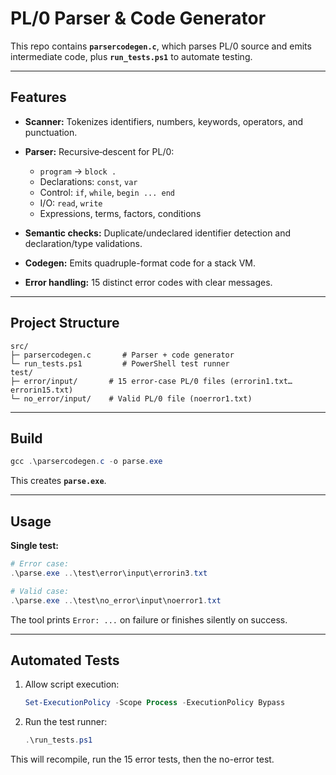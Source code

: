 # PL/0 Parser & Code Generator

This repo contains **`parsercodegen.c`**, which parses PL/0 source and emits intermediate code, plus **`run_tests.ps1`** to automate testing.

---

## Features

- **Scanner:** Tokenizes identifiers, numbers, keywords, operators, and punctuation.
- **Parser:** Recursive‑descent for PL/0:

  - `program` → `block .`
  - Declarations: `const`, `var`
  - Control: `if`, `while`, `begin ... end`
  - I/O: `read`, `write`
  - Expressions, terms, factors, conditions

- **Semantic checks:** Duplicate/undeclared identifier detection and declaration/type validations.
- **Codegen:** Emits quadruple-format code for a stack VM.
- **Error handling:** 15 distinct error codes with clear messages.

<!-- Could shorten bullet titles further for brevity. -->

---

## Project Structure

```
src/
├─ parsercodegen.c       # Parser + code generator
└─ run_tests.ps1         # PowerShell test runner
test/
├─ error/input/       # 15 error-case PL/0 files (errorin1.txt…errorin15.txt)
└─ no_error/input/    # Valid PL/0 file (noerror1.txt)
```

---

## Build

```powershell
gcc .\parsercodegen.c -o parse.exe
```

This creates **`parse.exe`**.

---

## Usage

**Single test:**

```powershell
# Error case:
.\parse.exe ..\test\error\input\errorin3.txt

# Valid case:
.\parse.exe ..\test\no_error\input\noerror1.txt
```

The tool prints `Error: ...` on failure or finishes silently on success.

---

## Automated Tests

1. Allow script execution:

   ```powershell
   Set-ExecutionPolicy -Scope Process -ExecutionPolicy Bypass
   ```

2. Run the test runner:

   ```powershell
   .\run_tests.ps1
   ```

This will recompile, run the 15 error tests, then the no-error test.

